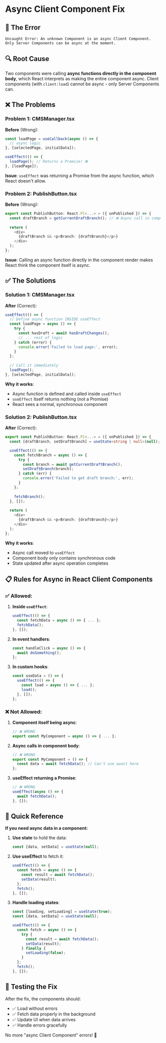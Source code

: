 # Async Client Component Fix

## 🐛 The Error

```
Uncaught Error: An unknown Component is an async Client Component. 
Only Server Components can be async at the moment.
```

## 🔍 Root Cause

Two components were calling **async functions directly in the component body**, which React interprets as making the entire component async. Client components (with `client:load`) cannot be async - only Server Components can.

## ❌ The Problems

### Problem 1: CMSManager.tsx

**Before** (Wrong):
```typescript
const loadPage = useCallback(async () => {
  // async logic
}, [selectedPage, initialData]);

useEffect(() => {
  loadPage(); // Returns a Promise! ❌
}, [loadPage]);
```

**Issue**: `useEffect` was returning a Promise from the async function, which React doesn't allow.

### Problem 2: PublishButton.tsx

**Before** (Wrong):
```typescript
export const PublishButton: React.FC<...> = ({ onPublished }) => {
  const draftBranch = getCurrentDraftBranch(); // ❌ Async call in component body!
  
  return (
    <div>
      {draftBranch && <p>Branch: {draftBranch}</p>}
    </div>
  );
};
```

**Issue**: Calling an async function directly in the component render makes React think the component itself is async.

## ✅ The Solutions

### Solution 1: CMSManager.tsx

**After** (Correct):
```typescript
useEffect(() => {
  // Define async function INSIDE useEffect
  const loadPage = async () => {
    try {
      const hasDraft = await hasDraftChanges();
      // ... rest of logic
    } catch (error) {
      console.error('Failed to load page:', error);
    }
  };
  
  // Call it immediately
  loadPage();
}, [selectedPage, initialData]);
```

**Why it works**: 
- Async function is defined and called inside `useEffect`
- `useEffect` itself returns nothing (not a Promise)
- React sees a normal, synchronous component

### Solution 2: PublishButton.tsx

**After** (Correct):
```typescript
export const PublishButton: React.FC<...> = ({ onPublished }) => {
  const [draftBranch, setDraftBranch] = useState<string | null>(null);

  useEffect(() => {
    const fetchBranch = async () => {
      try {
        const branch = await getCurrentDraftBranch();
        setDraftBranch(branch);
      } catch (err) {
        console.error('Failed to get draft branch:', err);
      }
    };
    
    fetchBranch();
  }, []);
  
  return (
    <div>
      {draftBranch && <p>Branch: {draftBranch}</p>}
    </div>
  );
};
```

**Why it works**:
- Async call moved to `useEffect`
- Component body only contains synchronous code
- State updated after async operation completes

## 📋 Rules for Async in React Client Components

### ✅ Allowed:
1. **Inside `useEffect`**:
   ```typescript
   useEffect(() => {
     const fetchData = async () => { ... };
     fetchData();
   }, []);
   ```

2. **In event handlers**:
   ```typescript
   const handleClick = async () => {
     await doSomething();
   };
   ```

3. **In custom hooks**:
   ```typescript
   const useData = () => {
     useEffect(() => {
       const load = async () => { ... };
       load();
     }, []);
   };
   ```

### ❌ Not Allowed:
1. **Component itself being async**:
   ```typescript
   // ❌ WRONG
   export const MyComponent = async () => { ... };
   ```

2. **Async calls in component body**:
   ```typescript
   // ❌ WRONG
   export const MyComponent = () => {
     const data = await fetchData(); // Can't use await here
   };
   ```

3. **useEffect returning a Promise**:
   ```typescript
   // ❌ WRONG
   useEffect(async () => {
     await fetchData();
   }, []);
   ```

## 🎯 Quick Reference

**If you need async data in a component:**

1. **Use state** to hold the data:
   ```typescript
   const [data, setData] = useState(null);
   ```

2. **Use useEffect** to fetch it:
   ```typescript
   useEffect(() => {
     const fetch = async () => {
       const result = await fetchData();
       setData(result);
     };
     fetch();
   }, []);
   ```

3. **Handle loading states**:
   ```typescript
   const [loading, setLoading] = useState(true);
   const [data, setData] = useState(null);
   
   useEffect(() => {
     const fetch = async () => {
       try {
         const result = await fetchData();
         setData(result);
       } finally {
         setLoading(false);
       }
     };
     fetch();
   }, []);
   ```

## 🧪 Testing the Fix

After the fix, the components should:
- ✅ Load without errors
- ✅ Fetch data properly in the background
- ✅ Update UI when data arrives
- ✅ Handle errors gracefully

No more "async Client Component" errors! 🎉

